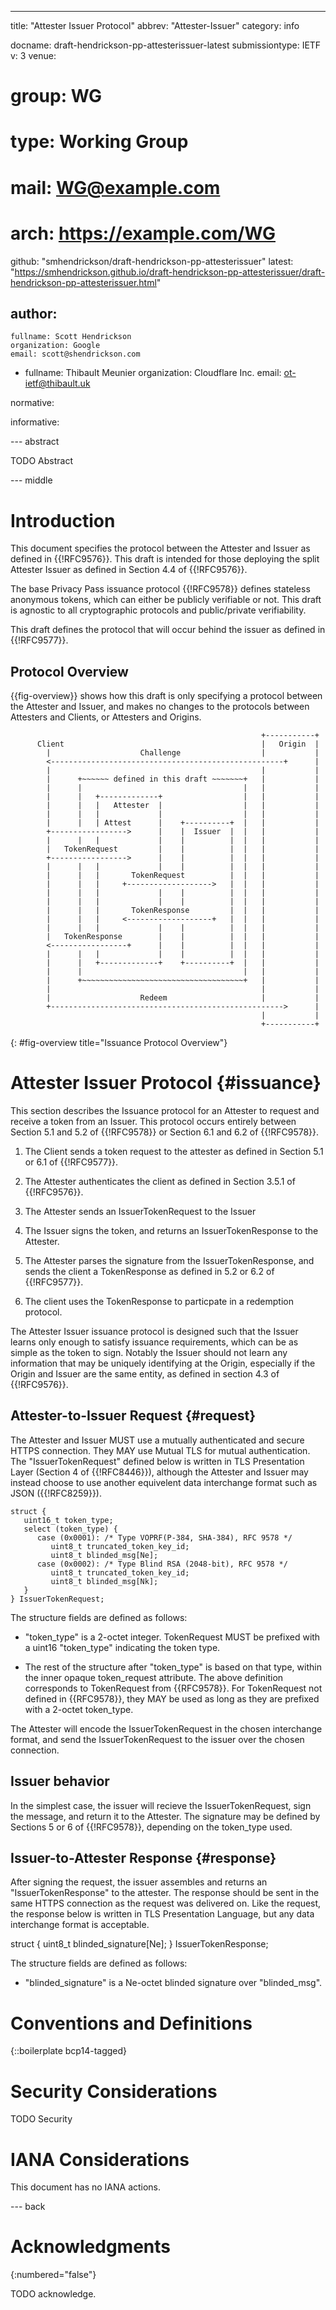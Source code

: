 ---
title: "Attester Issuer Protocol"
abbrev: "Attester-Issuer"
category: info

docname: draft-hendrickson-pp-attesterissuer-latest
submissiontype: IETF
v: 3
venue:
#  group: WG
#  type: Working Group
#  mail: WG@example.com
#  arch: https://example.com/WG
  github: "smhendrickson/draft-hendrickson-pp-attesterissuer"
  latest: "https://smhendrickson.github.io/draft-hendrickson-pp-attesterissuer/draft-hendrickson-pp-attesterissuer.html"

author:
 -
    fullname: Scott Hendrickson
    organization: Google
    email: scott@shendrickson.com
 -
    fullname: Thibault Meunier
    organization: Cloudflare Inc.
    email: ot-ietf@thibault.uk

normative:

informative:


--- abstract

TODO Abstract


--- middle

# Introduction

This document specifies the protocol between the Attester and Issuer as defined
in {{!RFC9576}}. This draft is intended for those deploying the split Attester
Issuer as defined in Section 4.4 of {{!RFC9576}}.

The base Privacy Pass issuance protocol {{!RFC9578}} defines stateless anonymous
tokens, which can either be publicly verifiable or not. This draft is agnostic
to all cryptographic protocols and public/private verifiability.

This draft defines the protocol that will occur behind the issuer as defined in
{{!RFC9577}}.

## Protocol Overview

{{fig-overview}} shows how this draft is only specifying a protocol between the
Attester and Issuer, and makes no changes to the protocols between Attesters and
Clients, or Attesters and Origins.



~~~
                                                        +-----------+
      Client                                            |   Origin  |
        |                    Challenge                  |           |
        <----------------------------------------------------+      |
        |                                               |           |
        |      +~~~~~~ defined in this draft ~~~~~~~+   |           |
        |      |                                    |   |           |
        |      |   +-------------+                  |   |           |
        |      |   |   Attester  |                  |   |           |
        |      |   |             |                  |   |           |
        |      |   | Attest      |    +----------+  |   |           |
        +----------------->      |    |  Issuer  |  |   |           |
        |      |   |             |    |          |  |   |           |
        |   TokenRequest         |    |          |  |   |           |
        +----------------->      |    |          |  |   |           |
        |      |   |             |    |          |  |   |           |
        |      |   |       TokenRequest          |  |   |           |
        |      |   |     +------------------->   |  |   |           |
        |      |   |             |    |          |  |   |           |
        |      |   |             |    |          |  |   |           |
        |      |   |       TokenResponse         |  |   |           |
        |      |   |     <-------------------+   |  |   |           |
        |      |   |             |    |          |  |   |           |
        |   TokenResponse        |    |          |  |   |           |
        <-----------------+      |    |          |  |   |           |
        |      |   |             |    |          |  |   |           |
        |      |   +-------------+    +----------+  |   |           |
        |      |                                    |   |           |
        |      +~~~~~~~~~~~~~~~~~~~~~~~~~~~~~~~~~~~~+   |           |
        |                                               |           |
        |                    Redeem                     |           |
        +---------------------------------------------------->      |
                                                        |           |
                                                        +-----------+
~~~
{: #fig-overview title="Issuance Protocol Overview"}

# Attester Issuer Protocol {#issuance}

This section describes the Issuance protocol for an Attester to request and
receive a token from an Issuer. This protocol occurs entirely between Section
5.1 and 5.2 of {{!RFC9578}} or Section 6.1 and 6.2 of {{!RFC9578}}.

1. The Client sends a token request to the attester as defined in Section 5.1 or
6.1 of {{!RFC9577}}.

1. The Attester authenticates the client as defined in Section 3.5.1 of {{!RFC9576}}.

1. The Attester sends an IssuerTokenRequest to the Issuer

1. The Issuer signs the token, and returns an IssuerTokenResponse to the Attester.

1. The Attester parses the signature from the IssuerTokenResponse, and sends the
client a TokenResponse as defined in 5.2 or 6.2 of {{!RFC9577}}.

1. The client uses the TokenResponse to particpate in a redemption protocol.

The Attester Issuer issuance protocol is designed such that the Issuer learns
only enough to satisfy issuance requirements, which can be as simple as the
token to sign. Notably the Issuer should not learn any information that may be
uniquely identifying at the Origin, especially if the Origin and Issuer are the
same entity, as defined in section 4.3 of {{!RFC9576}}.

## Attester-to-Issuer Request {#request}

The Attester and Issuer MUST use a mutually authenticated and secure HTTPS
connection. They MAY use Mutual TLS for mutual authentication. The
"IssuerTokenRequest" defined below is written in TLS Presentation Layer (Section
4 of {{!RFC8446}}), although the Attester and Issuer may instead choose to use
another equivelent data interchange format such as JSON ({{!RFC8259}}).

~~~tls
struct {
   uint16_t token_type;
   select (token_type) {
      case (0x0001): /* Type VOPRF(P-384, SHA-384), RFC 9578 */
         uint8_t truncated_token_key_id;
         uint8_t blinded_msg[Ne];
      case (0x0002): /* Type Blind RSA (2048-bit), RFC 9578 */
         uint8_t truncated_token_key_id;
         uint8_t blinded_msg[Nk];
   }
} IssuerTokenRequest;
~~~

The structure fields are defined as follows:

- "token_type" is a 2-octet integer. TokenRequest MUST be prefixed with a uint16
  "token_type" indicating the token type.

- The rest of the structure after "token_type" is based on that type, within the
inner opaque token_request attribute. The above definition corresponds to
TokenRequest from {{RFC9578}}. For TokenRequest not defined in {{RFC9578}}, they
MAY be used as long as they are prefixed with a 2-octet token_type.

The Attester will encode the IssuerTokenRequest in the chosen interchange format,
and send the IssuerTokenRequest to the issuer over the chosen connection.

## Issuer behavior

In the simplest case, the issuer will recieve the IssuerTokenRequest, sign the
message, and return it to the Attester. The signature may be defined by Sections 5
or 6 of {{!RFC9578}}, depending on the token_type used.

## Issuer-to-Attester Response {#response}

After signing the request, the issuer assembles and returns an
"IssuerTokenResponse" to the attester.  The response should be sent in the same
HTTPS connection as the request was delivered on.  Like the request, the
response below is written in TLS Presentation Language, but any data interchange
format is acceptable.

   struct {
     uint8_t blinded_signature[Ne];
   } IssuerTokenResponse;

   The structure fields are defined as follows:

   *  "blinded_signature" is a Ne-octet blinded signature over "blinded_msg".


# Conventions and Definitions

{::boilerplate bcp14-tagged}


# Security Considerations

TODO Security


# IANA Considerations

This document has no IANA actions.


--- back

# Acknowledgments
{:numbered="false"}

TODO acknowledge.
